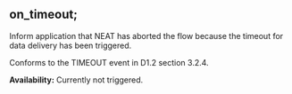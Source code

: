 ## on_timeout;

Inform application that NEAT has aborted the flow because the timeout
for data delivery has been triggered.

Conforms to the TIMEOUT event in D1.2 section 3.2.4.

**Availability:** Currently not triggered.
